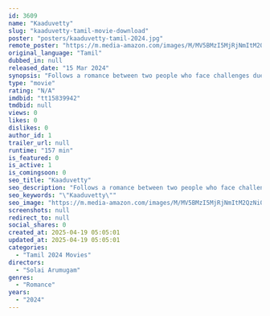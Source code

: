 ```yaml
---
id: 3609
name: "Kaaduvetty"
slug: "kaaduvetty-tamil-movie-download"
poster: "posters/kaaduvetty-tamil-2024.jpg"
remote_poster: "https://m.media-amazon.com/images/M/MV5BMzI5MjRjNmItM2QzNi00MmJjLTgyZjctNTEwZmVmZWRmZTZiXkEyXkFqcGdeQXVyMTM1OTg5ODk3._V1_SX300.jpg"
original_language: "Tamil"
dubbed_in: null
released_date: "15 Mar 2024"
synopsis: "Follows a romance between two people who face challenges due to their caste differences."
type: "movie"
rating: "N/A"
imdbid: "tt15839942"
tmdbid: null
views: 0
likes: 0
dislikes: 0
author_id: 1
trailer_url: null
runtime: "157 min"
is_featured: 0
is_active: 1
is_comingsoon: 0
seo_title: "Kaaduvetty"
seo_description: "Follows a romance between two people who face challenges due to their caste differences."
seo_keywords: "\"Kaaduvetty\""
seo_image: "https://m.media-amazon.com/images/M/MV5BMzI5MjRjNmItM2QzNi00MmJjLTgyZjctNTEwZmVmZWRmZTZiXkEyXkFqcGdeQXVyMTM1OTg5ODk3._V1_SX300.jpg"
screenshots: null
redirect_to: null
social_shares: 0
created_at: 2025-04-19 05:05:01
updated_at: 2025-04-19 05:05:01
categories:
  - "Tamil 2024 Movies"
directors:
  - "Solai Arumugam"
genres:
  - "Romance"
years:
  - "2024"
---
```

